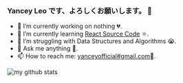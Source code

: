 ### Yancey Leo です、よろしくお願いします。 👋

- 🔭  I’m currently working on nothing 💔.
- 🌱  I’m currently learning [React Source Code](https://github.com/facebook/react) ⚛️.
- 🤔  I’m struggling with Data Structures and Algorithms 😭.
- 💬  Ask me anything 🤗.
- 📫  How to reach me: [yanceyofficial#gmail.com](mailto:yanceyofficial@gmail.com)📧.

![my github stats](https://github-readme-stats.vercel.app/api?username=YanceyOfficial&show_icons=true&hide_border=true)
